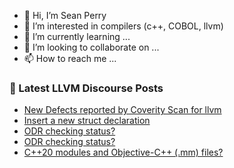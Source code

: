 - 👋 Hi, I’m Sean Perry
- 👀 I’m interested in compilers (c++, COBOL, llvm)
- 🌱 I’m currently learning ...
- 💞️ I’m looking to collaborate on ...
- 📫 How to reach me ...

<!---
s66perry/s66perry is a ✨ special ✨ repository because its `README.md` (this file) appears on your GitHub profile.
You can click the Preview link to take a look at your changes.
--->
### 📕 Latest LLVM Discourse Posts

<!-- DISCOURSE-LLVM:START -->
- [New Defects reported by Coverity Scan for llvm](https://discourse.llvm.org/t/new-defects-reported-by-coverity-scan-for-llvm/69123#post_1)
- [Insert a new struct declaration](https://discourse.llvm.org/t/insert-a-new-struct-declaration/69105#post_3)
- [ODR checking status?](https://discourse.llvm.org/t/odr-checking-status/69122#post_4)
- [ODR checking status?](https://discourse.llvm.org/t/odr-checking-status/69122#post_3)
- [C++20 modules and Objective-C++ &lpar;.mm&rpar; files?](https://discourse.llvm.org/t/c-20-modules-and-objective-c-mm-files/69116#post_2)
<!-- DISCOURSE-LLVM:END -->
